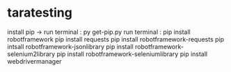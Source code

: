 # taratesting

install pip -> run terminal : py get-pip.py
run terminal :
pip install robotframework
pip install requests
pip install robotframework-requests
pip intsall robotframework-jsonlibrary
pip install robotframework-selenium2library
pip install robotframework-seleniumlibrary
pip install webdrivermanager
